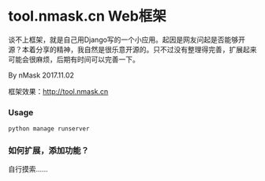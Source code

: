# tool.nmask.cn Web框架

谈不上框架，就是自己用Django写的一个小应用。起因是网友问起是否能够开源？本着分享的精神，我自然是很乐意开源的。只不过没有整理得完善，扩展起来可能会很麻烦，后期有时间可以完善一下。

By nMask
2017.11.02

框架效果：http://tool.nmask.cn

### Usage
```bash
python manage runserver
```

### 如何扩展，添加功能？

自行摸索......
